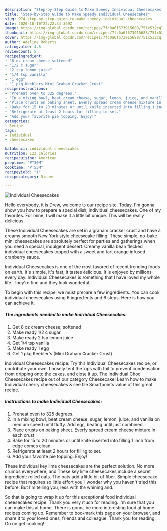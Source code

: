 ```yaml
---
description: "Step-by-Step Guide to Make Speedy Individual Cheesecakes"
title: "Step-by-Step Guide to Make Speedy Individual Cheesecakes"
slug: 974-step-by-step-guide-to-make-speedy-individual-cheesecakes
date: 2020-10-10T23:22:34.369Z
image: https://img-global.cpcdn.com/recipes/7fc0a6f673915688/751x532cq70/individual-cheesecakes-recipe-main-photo.jpg
thumbnail: https://img-global.cpcdn.com/recipes/7fc0a6f673915688/751x532cq70/individual-cheesecakes-recipe-main-photo.jpg
cover: https://img-global.cpcdn.com/recipes/7fc0a6f673915688/751x532cq70/individual-cheesecakes-recipe-main-photo.jpg
author: Adeline Roberts
ratingvalue: 4.6
reviewcount: 5
recipeingredient:
- "8 oz cream cheese softened"
- "1/2 c sugar"
- "2 tsp lemon juice"
- "1/4 tsp vanilla"
- "1 egg"
- "1 pkg Keeblers Mini Graham Cracker Crust"
recipeinstructions:
- "Preheat oven to 325 degrees."
- "In a mixing bowl, beat cream cheese, sugar, lemon, juice, and vanilla on medium speed until fluffy. Add egg, beating until just combined."
- "Place crusts on baking sheet. Evenly spread cream cheese mixture in each crust"
- "Bake for 15 to 20 minutes or until knife inserted into filling 1 inch from edge comes clean."
- "Refrigerate at least 2 hours for filling to set."
- "Add your favorite pie topping. Enjoy!"
categories:
- Recipe
tags:
- individual
- cheesecakes

katakunci: individual cheesecakes 
nutrition: 123 calories
recipecuisine: American
preptime: "PT30M"
cooktime: "PT55M"
recipeyield: "1"
recipecategory: Dinner

---
```



![Individual Cheesecakes](https://img-global.cpcdn.com/recipes/7fc0a6f673915688/751x532cq70/individual-cheesecakes-recipe-main-photo.jpg)

Hello everybody, it is Drew, welcome to our recipe site. Today, I'm gonna show you how to prepare a special dish, individual cheesecakes. One of my favorites. For mine, I will make it a little bit unique. This will be really delicious.

These Individual Cheesecakes are set in a graham cracker crust and have a creamy smooth New York style cheesecake filling. These simple, no-bake mini cheesecakes are absolutely perfect for parties and gatherings when you need a special, indulgent dessert. Creamy vanilla bean flecked individual cheesecakes topped with a sweet and tart orange infused cranberry sauce.

Individual Cheesecakes is one of the most favored of recent trending foods on earth. It's simple, it's fast, it tastes delicious. It is enjoyed by millions every day. Individual Cheesecakes is something that I have loved my whole life. They're fine and they look wonderful.


To begin with this recipe, we must prepare a few ingredients. You can cook individual cheesecakes using 6 ingredients and 6 steps. Here is how you can achieve it.

<!--inarticleads1-->

##### The ingredients needed to make Individual Cheesecakes:

1. Get 8 oz cream cheese, softened
1. Make ready 1/2 c sugar
1. Make ready 2 tsp lemon juice
1. Get 1/4 tsp vanilla
1. Make ready 1 egg
1. Get 1 pkg Keebler&#39;s (Mini Graham Cracker Crust)


Individual Cheesecakes recipe: Try this Individual Cheesecakes recipe, or contribute your own. Loosely tent the tops with foil to prevent condensation from dripping onto the cakes, and close it up. The Individual Choc Cheesecakes recipe out of our category Cheesecake! Learn how to make Individual cherry cheesecakes &amp; see the Smartpoints value of this great recipe. 

<!--inarticleads2-->

##### Instructions to make Individual Cheesecakes:

1. Preheat oven to 325 degrees.
1. In a mixing bowl, beat cream cheese, sugar, lemon, juice, and vanilla on medium speed until fluffy. Add egg, beating until just combined.
1. Place crusts on baking sheet. Evenly spread cream cheese mixture in each crust
1. Bake for 15 to 20 minutes or until knife inserted into filling 1 inch from edge comes clean.
1. Refrigerate at least 2 hours for filling to set.
1. Add your favorite pie topping. Enjoy!


These individual key lime cheesecakes are the perfect solution. No more crumbs everywhere, and These key lime cheesecakes include a secret ingredient: rolled oats. The oats add a little bit of fiber. Simple cheesecake recipe that requires so little effort you&#39;ll wonder why you haven&#39;t tried this before. But I&#39;m telling you, less with the whining and. 

So that is going to wrap it up for this exceptional food individual cheesecakes recipe. Thank you very much for reading. I'm sure that you can make this at home. There is gonna be more interesting food at home recipes coming up. Remember to bookmark this page on your browser, and share it to your loved ones, friends and colleague. Thank you for reading. Go on get cooking!
